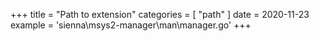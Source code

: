 +++
title = "Path to extension"
categories = [ "path" ]
date = 2020-11-23
example = 'sienna\msys2-manager\man\manager.go'
+++
